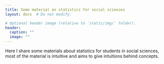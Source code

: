 ```yaml
---
title: Some material on statistics for social sciences
layout: docs  # Do not modify.

# Optional header image (relative to `static/img/` folder).
header:
  caption: ""
  image: ""
---
```


 Here I share some materials about statistics for students in social sciences, most of the material is intuitive and aims to give intuitions behind concepts.






